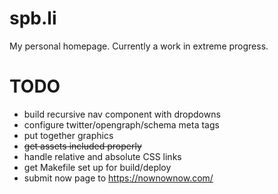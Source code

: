 # spb.li
My personal homepage. Currently a work in extreme progress.

# TODO

 - build recursive nav component with dropdowns
 - configure twitter/opengraph/schema meta tags
 - put together graphics
 - ~~get assets included properly~~
 - handle relative and absolute CSS links
 - get Makefile set up for build/deploy
 - submit now page to https://nownownow.com/